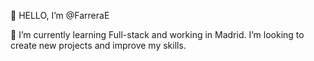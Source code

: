 
👋 HELLO, I’m @FarreraE

🌱 I’m currently learning Full-stack and working in Madrid. I’m looking to create new projects and improve my skills. 




